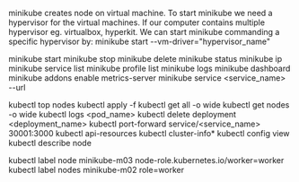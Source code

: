 minikube creates node on virtual machine. To start minikube we need a hypervisor for the virtual machines. If our computer contains multiple hypervisor eg. virtualbox, hyperkit. We can start minikube commanding a specific hypervisor by:
minikube start --vm-driver="hypervisor_name"

minikube start
minikube stop
minikube delete
minikube status
minikube ip
minikube service list
minikube profile list
minikube logs
minikube dashboard
minikube addons enable metrics-server
minikube service <service_name> --url


kubectl top nodes
kubectl apply -f <filename>
kubectl get all -o wide
kubectl get nodes -o wide
kubectl logs <pod_name>
kubectl delete deployment <deployment_name>
kubectl port-forward service/<service_name> 30001:3000
kubectl api-resources
kubectl cluster-info*
kubectl config view
kubectl describe node 


kubectl label node minikube-m03 node-role.kubernetes.io/worker=worker 
kubectl label nodes minikube-m02 role=worker 